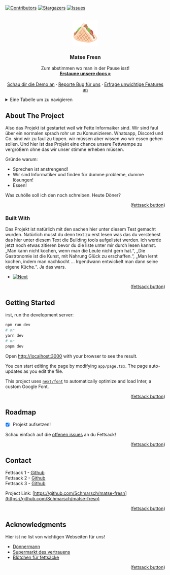 <!-- Improved compatibility of back to top link: See: https://github.com/othneildrew/Best-README-Template/pull/73 -->
<a name="readme-top"></a>
<!--
*** Thanks for checking out the Best-README-Template. If you have a suggestion
*** that would make this better, please fork the repo and create a pull request
*** or simply open an issue with the tag "enhancement".
*** Don't forget to give the project a star!
*** Thanks again! Now go create something AMAZING! :D
-->



<!-- PROJECT SHIELDS -->
<!--
*** I'm using markdown "reference style" links for readability.
*** Reference links are enclosed in brackets [ ] instead of parentheses ( ).
*** See the bottom of this document for the declaration of the reference variables
*** for contributors-url, forks-url, etc. This is an optional, concise syntax you may use.
*** https://www.markdownguide.org/basic-syntax/#reference-style-links
-->
[![Contributors][contributors-shield]][contributors-url]
[![Stargazers][stars-shield]][stars-url]
[![Issues][issues-shield]][issues-url]



<!-- PROJECT LOGO -->
<br />
<div align="center">
  <a href="https://github.com/Schmarsch/matse-fresn">
    <img src="images/logo.png" alt="Logo" width="80" height="80">
  </a>

  <h3 align="center">Matse Fresn</h3>

  <p align="center">
    Zum abstimmen wo man in der Pause isst!
    <br />
    <a href="https://Schmarsch/matse-fresn"><strong>Erstaune unsere docs »</strong></a>
    <br />
    <br />
    <a href="https://Schmarsch/matse-fresn">Schau dir die Demo an</a>
    ·
    <a href="https://Schmarsch/matse-fresn/issues">Reporte Bug für uns</a>
    ·
    <a href="https://Schmarsch/matse-fresn/issues">Erfrage unwichtige Features an</a>
  </p>
</div>



<!-- TABLE OF CONTENTS -->
<details>
  <summary>Eine Tabelle um zu navigieren</summary>
  <ol>
    <li>
      <a href="#about-the-project">About The Project</a>
      <ul>
        <li><a href="#built-with">Built With</a></li>
      </ul>
    </li>
    <li>
      <a href="#getting-started">Getting Started</a>
    </li>
    <li><a href="#roadmap">Roadmap</a></li>
    <li><a href="#contact">Contact</a></li>
    <li><a href="#acknowledgments">Acknowledgments</a></li>
  </ol>
</details>



<!-- ABOUT THE PROJECT -->
## About The Project

Also das Projekt ist gestartet weil wir Fette Informaiker sind. Wir sind faul über ein normalen sprach rohr un zu Komunizieren. Whatsapp, Discord und Co. sind wir zu faul zu tippen. wir müssen aber wissen wo wir essen gehen sollen. Und hier ist das Projekt eine chance unsere Fettwampe zu vergrößern ohne das wir unser stimme erheben müssen. 

Gründe warum:
* Sprechen ist anstrengend!
* Wir sind Informatiker und finden für dumme probleme, dumme lösungen!
* Essen!

Was zuhölle soll ich den noch schreiben. Heute Döner?

<p align="right">(<a href="#readme-top">fettsack button</a>)</p>



### Built With

Das Projekt ist natürlich mit den sachen hier unter diesem Test gemacht wurden. Natürlich musst du denn text zu erst lesen was das du verstehest das hier unter diesem Text die Building tools aufgelistet werden. ich werde jetzt noch etwas zitieren bevor du die liste unter mir durch lesen kannst.
„Man kann nicht kochen, wenn man die Leute nicht gern hat.“, „Die Gastronomie ist die Kunst, mit Nahrung Glück zu erschaffen.“, „Man lernt kochen, indem man nachkocht ... Irgendwann entwickelt man dann seine eigene Küche.“. Ja das wars.

* [![Next][Next.js]][Next-url]

<p align="right">(<a href="#readme-top">fettsack button</a>)</p>



<!-- GETTING STARTED -->
## Getting Started

irst, run the development server:

```bash
npm run dev
# or
yarn dev
# or
pnpm dev
```

Open [http://localhost:3000](http://localhost:3000) with your browser to see the result.

You can start editing the page by modifying `app/page.tsx`. The page auto-updates as you edit the file.

This project uses [`next/font`](https://nextjs.org/docs/basic-features/font-optimization) to automatically optimize and load Inter, a custom Google Font.

<p align="right">(<a href="#readme-top">fettsack button</a>)</p>

<!-- ROADMAP -->
## Roadmap

- [x] Projekt aufsetzen!

Schau einfach auf die [offenen issues](https://github.com/othneildrew/Best-README-Template/issues) an du Fettsack!

<p align="right">(<a href="#readme-top">fettsack button</a>)</p>


<!-- CONTACT -->
## Contact

Fettsack 1 - [Github](https://github.com/Schmarsch) <br>
Fettsack 2 - [Github](https://github.com/JanEricStorms) <br>
Fettsack 3 - [Github](https://github.com/Darkoberd00)

 
Project Link: [https://github.com/Schmarsch/matse-fresn](https://github.com/Schmarsch/matse-fresn)

<p align="right">(<a href="#readme-top">fettsack button</a>)</p>



<!-- ACKNOWLEDGMENTS -->
## Acknowledgments

Hier ist ne list von wichtigen Webseiten für uns!

* [Dönnermann](http://sultansofkebap.com)
* [Supermarkt des vertrauens](https://www.rewe.de)
* [Blötchen für fettsäcke](https://nobis-printen.de)

<p align="right">(<a href="#readme-top">fettsack button</a>)</p>



<!-- MARKDOWN LINKS & IMAGES -->
<!-- https://www.markdownguide.org/basic-syntax/#reference-style-links -->
[contributors-shield]: https://img.shields.io/github/contributors/Schmarsch/matse-fresn.svg?style=for-the-badge
[contributors-url]: https://github.com/Schmarsch/matse-fresn/graphs/contributors
[forks-shield]: https://img.shields.io/github/forks/Schmarsch/matse-fresn.svg?style=for-the-badge
[forks-url]: https://github.com/Schmarsch/matse-fresn/network/members
[stars-shield]: https://img.shields.io/github/stars/Schmarsch/matse-fresn.svg?style=for-the-badge
[stars-url]: https://github.com/Schmarsch/matse-fresn/stargazers
[issues-shield]: https://img.shields.io/github/issues/Schmarsch/matse-fresn.svg?style=for-the-badge
[issues-url]: https://github.com/Schmarsch/matse-fresn/issues
[license-shield]: https://img.shields.io/github/license/Schmarsch/matse-fresn.svg?style=for-the-badge
[license-url]: https://github.com/Schmarsch/matse-fresn/blob/master/LICENSE.txt
[linkedin-shield]: https://img.shields.io/badge/-LinkedIn-black.svg?style=for-the-badge&logo=linkedin&colorB=555
[linkedin-url]: https://linkedin.com/in/othneildrew
[product-screenshot]: images/screenshot.png
[Next.js]: https://img.shields.io/badge/next.js-000000?style=for-the-badge&logo=nextdotjs&logoColor=white
[Next-url]: https://nextjs.org/
[React.js]: https://img.shields.io/badge/React-20232A?style=for-the-badge&logo=react&logoColor=61DAFB
[React-url]: https://reactjs.org/
[Vue.js]: https://img.shields.io/badge/Vue.js-35495E?style=for-the-badge&logo=vuedotjs&logoColor=4FC08D
[Vue-url]: https://vuejs.org/
[Angular.io]: https://img.shields.io/badge/Angular-DD0031?style=for-the-badge&logo=angular&logoColor=white
[Angular-url]: https://angular.io/
[Svelte.dev]: https://img.shields.io/badge/Svelte-4A4A55?style=for-the-badge&logo=svelte&logoColor=FF3E00
[Svelte-url]: https://svelte.dev/
[Laravel.com]: https://img.shields.io/badge/Laravel-FF2D20?style=for-the-badge&logo=laravel&logoColor=white
[Laravel-url]: https://laravel.com
[Bootstrap.com]: https://img.shields.io/badge/Bootstrap-563D7C?style=for-the-badge&logo=bootstrap&logoColor=white
[Bootstrap-url]: https://getbootstrap.com
[JQuery.com]: https://img.shields.io/badge/jQuery-0769AD?style=for-the-badge&logo=jquery&logoColor=white
[JQuery-url]: https://jquery.com 